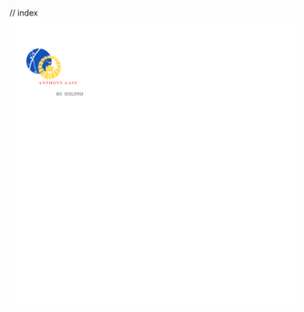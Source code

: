 # 
// index
![7458730](https://github.com/xxxyz-sketch/Portfolio1/blob/master/7458730.png?raw=true)
